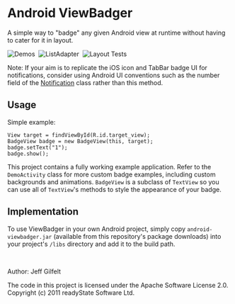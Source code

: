 Android ViewBadger
==================

A simple way to "badge" any given Android view at runtime without having to cater for it in layout.

![Demos](http://jeffgilfelt.com/viewbadger/badge1.png "Demos")&nbsp;
![ListAdapter](http://jeffgilfelt.com/viewbadger/badge2.png "ListAdapter")&nbsp;
![Layout Tests](http://jeffgilfelt.com/viewbadger/badge3.png "Layout Tests")

Note: If your aim is to replicate the iOS icon and TabBar badge UI for notifications, consider using Android UI conventions such as the number field of the [Notification](http://developer.android.com/reference/android/app/Notification.html "Notification") class rather than this method.

Usage
-----

Simple example:

    View target = findViewById(R.id.target_view);
    BadgeView badge = new BadgeView(this, target);
    badge.setText("1");
    badge.show();

This project contains a fully working example application. Refer to the `DemoActivity` class for more custom badge examples, including custom backgrounds and animations. `BadgeView` is a subclass of `TextView` so you can use all of `TextView`'s methods to style the appearance of your badge.

Implementation
--------------

To use ViewBadger in your own Android project, simply copy `android-viewbadger.jar` (available from this repository's package downloads) into your project's `/libs` directory and add it to the build path.

<br />

Author: Jeff Gilfelt

The code in this project is licensed under the Apache Software License 2.0.
<br />
Copyright (c) 2011 readyState Software Ltd.